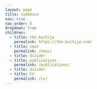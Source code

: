 ```yaml
---
layout: page
title: submenus
nav: true
nav_order: 8
dropdown: true
children:
  - title: the buchijw
    permalink: https://the.buchijw.com/
  - title: news
    permalink: /news/
  - title: divider
  - title: publications
    permalink: /publications/
  - title: divider
  - title: CV
    permalink: /cv/
---
```

